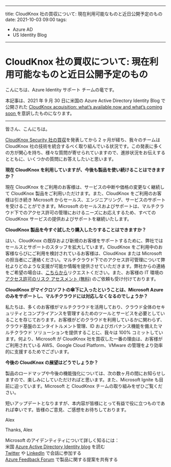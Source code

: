 
---
title: CloudKnox 社の買収について: 現在利用可能なものと近日公開予定のもの
date: 2021-10-03 09:00
tags:
  - Azure AD
  - US Identity Blog
---

# CloudKnox 社の買収について: 現在利用可能なものと近日公開予定のもの

こんにちは、Azure Identity サポート チームの竜です。

本記事は、2021 年 9 月 30 日に米国の Azure Active Directory Identity Blog で公開された [CloudKnox acquisition: what’s available now and what’s coming soon
](https://techcommunity.microsoft.com/t5/azure-active-directory-identity/cloudknox-acquisition-what-s-available-now-and-what-s-coming/ba-p/2464367) を意訳したものになります。

----

皆さん、こんにちは。

[CloudKnox Security 社の買収](https://blogs.microsoft.com/blog/2021/07/21/microsoft-acquires-cloudknox-security-to-offer-unified-privileged-access-and-cloud-entitlement-management/)を発表してから 2 ヶ月が経ち、我々のチームは CloudKnox 社の技術を統合するべく取り組んでいる状況です。この発表に多くの方が関心を持ち、様々な質問が寄せられていますので、進捗状況をお伝えするとともに、いくつかの質問にお答えしたいと思います。

**現在 CloudKnox を利用していますが、今後も製品を使い続けることはできますか？**

現在 CloudKnox をご利用のお客様は、サービスの中断や価格の変更なく継続して CloudKnox 製品をご利用いただけます。また、CloudKnox をご利用のお客様は引き続き Microsoft からセールス、エンジニアリング、サービスのサポートを受けることができます。Microsoft のセールスおよびサポートは、マルチクラウド下でのアクセス許可の管理におけるニーズにお応えするため、すべての CloudKnox サービスの提供およびサポートを継続いたします。

**CloudKnox 製品を今すぐ試したり購入したりすることはできますか？**

はい、CloudKnox の既存および新規のお客様をサポートするために、弊社ではセールスとサポートのスタッフを拡大しています。CloudKnox をご利用中のお客様ならびにご利用を検討されているお客様は、CloudKnox または Microsoft の担当者にご連絡ください。マルチクラウド下でのアクセス許可管理について弊社よりどのような支援が可能か情報を提供させていただきます。弊社からの連絡をご希望の場合は、[こちらから](https://cloudknox.io/contact/)リクエストください。また、お客様の IT 環境の [アクセス許可のリスク アセスメント (無料)](https://cloudknox.io/risk-assessment/#identity-risk) のご依頼も受け付けております。

**CloudKnox がマイクロソフトの傘下に入ったということは、Microsoft Azure のみをサポートし、マルチクラウドには対応しなくなるのでしょうか？**

私たちは、多くのお客様がマルチクラウドを活用しており、クラウド全体のセキュリティとコンプライアンスを管理するためのツールとサービスを必要としていることを存じております。お客様がどのクラウドを利用しているかに関わらず、クラウド基盤のエンタイトルメント管理、ID およびガバナンス機能を備えたマルチクラウド ソリューションを提供することに、我々は 100% コミットしています。何より、Microsoft が CloudKnox 社を買収した一番の理由は、お客様がご利用されている AWS、Google Cloud Platform、VMware の管理をより効率的に支援するためでございます。

**今後の CloudKnox の展望はどうでしょうか？**

製品のロードマップや今後の機能強化については、次の数ヶ月の間にお知らせしますので、楽しみにしていただければと思います。また、Microsoft Ignite も目前に迫っています。Microsoft と CloudKnox チームの取り組みをぜひご覧ください。

短いアップデートとなりますが、本内容が皆様にとって有益で役に立つものであれば幸いです。皆様のご意見、ご感想をお待ちしております。

Alex

Thanks,
Alex

Microsoft のアイデンティティについて詳しく知るには：\
米国 [Azure Active Directory Identity blog](https://techcommunity.microsoft.com/t5/azure-active-directory-identity/bg-p/Identity) を読む\
[Twitter](https://twitter.com/azuread) や [LinkedIn](https://www.linkedin.com/showcase/microsoft-security/) で会話に参加する\
[Azure Feedback Forum](https://azure.microsoft.com/ja-jp/feedback/) で製品に関する提案を共有する
